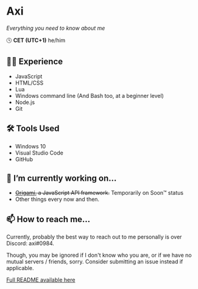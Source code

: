 # Axi
*Everything you need to know about me*

🕓 **CET (UTC+1)**
he/him

## 👨‍🎓 Experience
- JavaScript
- HTML/CSS
- Lua
- Windows command line (And Bash too, at a beginner level)
- Node.js
- Git

## 🛠 Tools Used
- Windows 10
- Visual Studio Code
- GitHub

## 🔭 I’m currently working on...
- ~~[Origami](https://github.com/axiand/origami), a JavaScript API framework.~~ Temporarily on Soon:tm: status
- Other things every now and then.

## 📫 How to reach me...
Currently, probably the best way to reach out to me personally is over Discord: axi#0984.

Though, you may be ignored if I don't know who you are, or if we have no mutual servers / friends, sorry. Consider submitting an issue instead if applicable.

[Full README available here](https://github.com/axiand/axiand/blob/main/rm-long.md)

